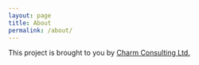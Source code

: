 ```yaml
---
layout: page
title: About
permalink: /about/
---
```


This project is brought to you by [Charm Consulting Ltd.](https://charmconsulting.co.uk/)
